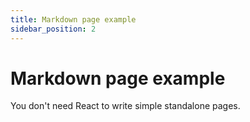 ```yaml
---
title: Markdown page example
sidebar_position: 2
---
```


# Markdown page example

You don't need React to write simple standalone pages.
